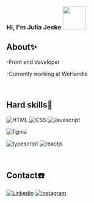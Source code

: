 ###  Hi, I'm Julia Jeske <img src="https://media.giphy.com/media/pEuD18F5xjR9SNVmYz/giphy.gif" width="60" height="60" />

## About✨

-Front end developer


-Currently working at WeHandle

<br/>

## Hard skills🚀

![HTML](https://img.shields.io/badge/HTML5-E34F26?style=for-the-badge&logo=html5&logoColor=white)
![CSS](https://img.shields.io/badge/CSS3-1572B6?style=for-the-badge&logo=css3&logoColor=white)
![Javascript](https://img.shields.io/badge/JavaScript-323330?style=for-the-badge&logo=javascript&logoColor=F7DF1E)

![figma](https://img.shields.io/badge/Figma-F24E1E?style=for-the-badge&logo=figma&logoColor=white)

![typescript](https://img.shields.io/badge/TypeScript-007ACC?style=for-the-badge&logo=typescript&logoColor=white)
![reactjs](https://img.shields.io/badge/React-20232A?style=for-the-badge&logo=react&logoColor=61DAFB)

<br/>


## Contact☎️

[![Linkedin](https://img.shields.io/badge/LinkedIn-0077B5?style=for-the-badge&logo=linkedin&logoColor=white)](https://www.linkedin.com/in/juliajeske/)
[![instagram](https://img.shields.io/badge/Instagram-E4405F?style=for-the-badge&logo=instagram&logoColor=white)](https://www.instagram.com/julia_jeske_/)
